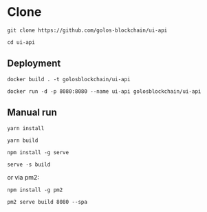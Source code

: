 # Clone

```
git clone https://github.com/golos-blockchain/ui-api

cd ui-api
```

## Deployment

```
docker build . -t golosblockchain/ui-api

docker run -d -p 8080:8080 --name ui-api golosblockchain/ui-api
```

## Manual run

```
yarn install

yarn build

npm install -g serve

serve -s build
```

or via pm2:

```
npm install -g pm2

pm2 serve build 8080 --spa
```
